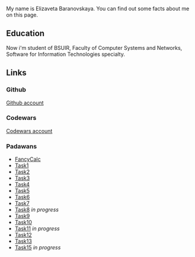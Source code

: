 
My name is Elizaveta Baranovskaya. You can find out some facts about me on this page.

## Education

Now i'm student of BSUIR, Faculty of Computer Systems and Networks, Software for Information Technologies specialty.


## Links 

### Github  

[Github account](https://github.com/ylipoho)

### Codewars

[Codewars account](https://www.codewars.com/users/ylipoho)

### Padawans 

 - [FancyCalc](https://github.com/ylipoho/FancyCalc)
 - [Task1](https://github.com/ylipoho/PadawansTask1) 
 - [Task2](https://github.com/ylipoho/PadawansTask2) 
 - [Task3](https://github.com/ylipoho/PadawansTask3) 
 - [Task4](https://github.com/ylipoho/PadawansTask4) 
 - [Task5](https://github.com/ylipoho/PadawansTask5)
 - [Task6](https://github.com/ylipoho/PadawansTask6) 
 - [Task7](https://github.com/ylipoho/PadawansTask7) 
 - [Task8](https://github.com/ylipoho/PadawansTask8)  *in progress*
 - [Task9](https://github.com/ylipoho/PadawansTask9)
 - [Task10](https://github.com/ylipoho/PadawansTask10) 
 - [Task11](https://github.com/ylipoho/PadawansTask11) *in progress*
 - [Task12](https://github.com/ylipoho/PadawansTask12) 
 - [Task13](https://github.com/ylipoho/PadawansTask13) 
 - [Task15](https://github.com/ylipoho/PadawansTask15) *in progress*
